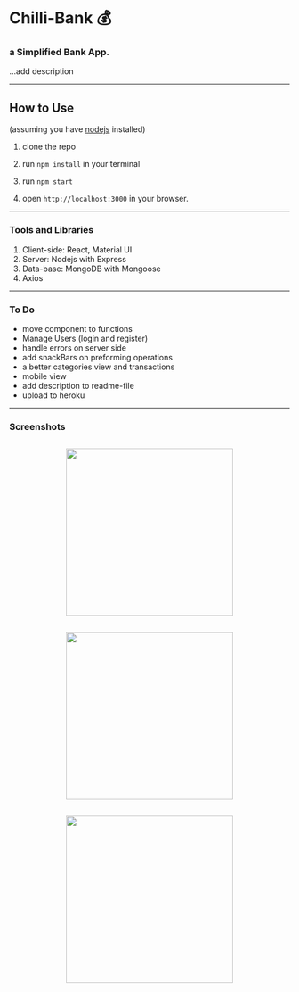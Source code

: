 # Chilli-Bank 💰

### a Simplified Bank App.

...add description

---

## How to Use

(assuming you have [nodejs](https://nodejs.org/en/) installed)

1. clone the repo

2. run `npm install` in your terminal

3. run `npm start`

4. open `http://localhost:3000` in your browser.

---

### Tools and Libraries

1. Client-side: React, Material UI
2. Server: Nodejs with Express
3. Data-base: MongoDB with Mongoose
4. Axios

---

### To Do

- move component to functions
- Manage Users (login and register)
- handle errors on server side
- add snackBars on preforming operations
- a better categories view and transactions
- mobile view
- add description to readme-file
- upload to heroku

---

### Screenshots

## <p align="center"><img src="https://res.cloudinary.com/dnngdbnuq/image/upload/v1612435057/Screen_Shot_2021-02-04_at_12.36.37_PM_ftxsrb.png" width="300" /> </p>

## <p align="center"><img src="https://res.cloudinary.com/dnngdbnuq/image/upload/v1612435057/Screen_Shot_2021-02-04_at_12.36.49_PM_tfwezy.png" width="300" /> </p>

## <p align="center"><img src="https://res.cloudinary.com/dnngdbnuq/image/upload/v1612435056/Screen_Shot_2021-02-04_at_12.37.19_PM_hwvvpi.png" width="300" /> </p>

